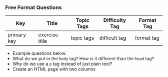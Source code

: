 ### Free Format Questions

Key | Title | Topic Tags | Difficulty Tag | Format Tag 
--- | --- | --- | --- | --- 
primary key | exercise title | topic tags |  difficult tag | format tag

- Example questions below:
- What do we put in the `body` tag? How is it different than the `head` tag?
- Why do we use a `p` tag instead of just plain text?
- Create an HTML page with two columns
